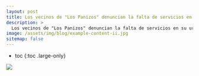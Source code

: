 ```yaml
---
layout: post
title: Los vecinos de "Los Panizos" denuncian la falta de servicios en su urbanización.
description: >
  Los vecinos de "Los Panizos" denuncian la falta de servicios en su urbanización.
image: /assets/img/blog/example-content-ii.jpg
sitemap: false
---
```


* toc
{:toc .large-only}

![]({https://video.frmu1-1.fna.fbcdn.net/v/t42.1790-2/10000000_885546368698337_9020475669088116730_n.mp4?_nc_cat=104&ccb=1-6&_nc_sid=985c63&efg=eyJ2ZW5jb2RlX3RhZyI6InN2ZV9zZCJ9&_nc_ohc=D6PxSyarfsMAX8LkUjI&_nc_ht=video.frmu1-1.fna&oh=00_AT_xnyXEWRFiebgFt_38X38E45ETWxjMHy-VWSy6p7u6Dg&oe=627AFE1A})

